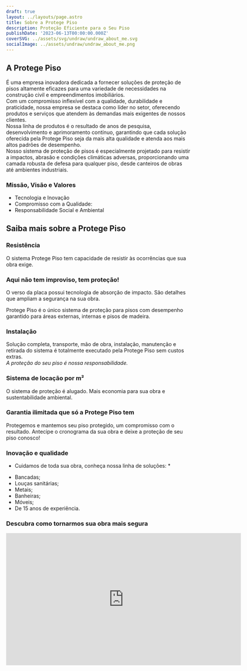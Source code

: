 ```yaml
---
draft: true
layout: ../layouts/page.astro
title: Sobre a Protege Piso
description: Proteção Eficiente para o Seu Piso
publishDate: '2023-06-13T00:00:00.000Z' 
coverSVG: ../assets/svg/undraw/undraw_about_me.svg
socialImage: ../assets/undraw/undraw_about_me.png
---
```


<!-- ![capa](../assets/capa/topo-folder.jpg) -->

## A Protege Piso
É uma empresa inovadora dedicada a fornecer soluções de proteção de pisos altamente eficazes para uma variedade de necessidades na construção civil e empreendimentos imobiliários.  
Com um compromisso inflexível com a qualidade, durabilidade e praticidade, nossa empresa se destaca como líder no setor, oferecendo produtos e serviços que atendem às demandas mais exigentes de nossos clientes.  
Nossa linha de produtos é o resultado de anos de pesquisa, desenvolvimento e aprimoramento contínuo, garantindo que cada solução oferecida pela Protege Piso seja da mais alta qualidade e atenda aos mais altos padrões de desempenho.  
Nosso sistema de proteção de pisos é especialmente projetado para resistir a impactos, abrasão e condições climáticas adversas, proporcionando uma camada robusta de defesa para qualquer piso, desde canteiros de obras até ambientes industriais.

### Missão, Visão e Valores
- Tecnologia e Inovação
- Compromisso com a Qualidade:
- Responsabilidade Social e Ambiental

## Saiba mais sobre a Protege Piso

### Resistência
O sistema Protege Piso tem capacidade de resistir às ocorrências que sua obra exige.

### Aqui não tem improviso, tem proteção!
O verso da placa possui tecnologia de absorção de impacto. São detalhes que ampliam a segurança na sua obra.

Protege Piso é o único sistema de proteção para pisos com desempenho garantido para áreas externas, internas e pisos de madeira.

### Instalação
Solução completa, transporte, mão de obra, instalação, manutenção e retirada do sistema é totalmente executado pela Protege Piso sem custos extras.  
*A proteção do seu piso é nossa responsabilidade.*

### Sistema de locação por m²
O sistema de proteção é alugado. Mais economia para sua obra e sustentabilidade ambiental.

### Garantia ilimitada que só a Protege Piso tem
Protegemos e mantemos seu piso protegido, um compromisso com o resultado. Antecipe o cronograma da sua obra e deixe a proteção de seu piso conosco!

### Inovação e qualidade
* Cuidamos de toda sua obra, conheça nossa linha de soluções: *  
- Bancadas;  
- Louças sanitárias;  
- Metais;  
- Banheiras;  
- Móveis;  
- De 15 anos de experiência.  

### Descubra como tornarmos sua obra mais segura
<iframe width="640" height="360" src="https://www.youtube.com/embed/6VydtOBK_qQ" frameborder="0" allowfullscreen></iframe>

<!-- ![selo-br](../assets/images-site/selos/selo-brasil.png) -->
<!-- ![produto](../assets/images-site/selos/produto-protepiso.png) -->
<!-- ![vencedor](../assets/images-site/selos/selo-premio-brasil) -->
